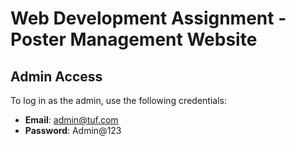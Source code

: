 # Web Development Assignment - Poster Management Website

## Admin Access

To log in as the admin, use the following credentials:

- **Email**: admin@tuf.com
- **Password**: Admin@123
